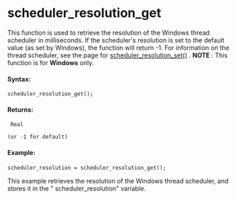 # scheduler_resolution_get

This function is used to retrieve the resolution of the Windows thread
scheduler in milliseconds. If the scheduler's resolution is set to the
default value (as set by Windows), the function will return -1. For
information on the thread scheduler, see the page for
[scheduler_resolution_set()](scheduler_resolution_set) . **NOTE** :
This function is for **Windows** only.

#### Syntax:

``` gml
scheduler_resolution_get();
```

#### Returns:

``` gml
 Real

(or -1 for default)
```

#### Example:

``` gml
scheduler_resolution = scheduler_resolution_get();
```

This example retrieves the resolution of the Windows thread scheduler,
and stores it in the " scheduler_resolution" variable.

